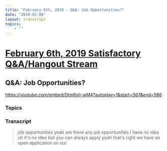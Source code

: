 ```yaml
---
title: "February 6th, 2019 - Q&A: Job Opportunities?"
date: "2019-02-06"
layout: transcript
topics: 
    - ""
---
```

# [February 6th, 2019 Satisfactory Q&A/Hangout Stream](../2019-02-06.md)
## Q&A: Job Opportunities?
https://youtube.com/embed/Dtm6xIj-wM4?autoplay=1&start=567&end=586
### Topics


### Transcript

> job opportunities yeah
> are there any job opportunities I have
> no idea uh it's no idea but you can
> always apply yeah that's right
> we have an open application on our
